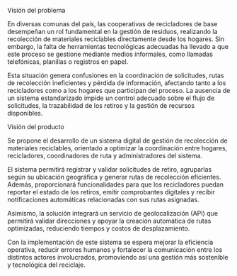 Visión del problema

En diversas comunas del país, las cooperativas de recicladores de base desempeñan un rol fundamental en la gestión de residuos, realizando la recolección de materiales reciclables directamente desde los hogares. Sin embargo, la falta de herramientas tecnológicas adecuadas ha llevado a que este proceso se gestione mediante medios informales, como llamadas telefónicas, planillas o registros en papel.

Esta situación genera confusiones en la coordinación de solicitudes, rutas de recolección ineficientes y pérdida de información, afectando tanto a los recicladores como a los hogares que participan del proceso. La ausencia de un sistema estandarizado impide un control adecuado sobre el flujo de solicitudes, la trazabilidad de los retiros y la gestión de recursos disponibles.


Visión del producto

Se propone el desarrollo de un sistema digital de gestión de recolección de materiales reciclables, orientado a optimizar la coordinación entre hogares, recicladores, coordinadores de ruta y administradores del sistema.

El sistema permitirá registrar y validar solicitudes de retiro, agruparlas según su ubicación geográfica y generar rutas de recolección eficientes. Además, proporcionará funcionalidades para que los recicladores puedan reportar el estado de los retiros, emitir comprobantes digitales y recibir notificaciones automáticas relacionadas con sus rutas asignadas.

Asimismo, la solución integrará un servicio de geolocalización (API) que permitirá validar direcciones y apoyar la creación automática de rutas optimizadas, reduciendo tiempos y costos de desplazamiento.

Con la implementación de este sistema se espera mejorar la eficiencia operativa, reducir errores humanos y fortalecer la comunicación entre los distintos actores involucrados, promoviendo así una gestión más sostenible y tecnológica del reciclaje.